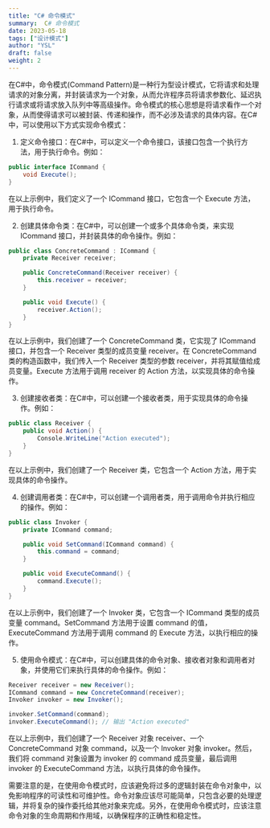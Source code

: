 ```yaml
---
title: "C# 命令模式"
summary:  C# 命令模式
date: 2023-05-18
tags: ["设计模式"]
author: "YSL"
draft: false
weight: 2
---
```


在C#中，命令模式(Command Pattern)是一种行为型设计模式，它将请求和处理请求的对象分离，并封装请求为一个对象，从而允许程序员将请求参数化、延迟执行请求或将请求放入队列中等高级操作。命令模式的核心思想是将请求看作一个对象，从而使得请求可以被封装、传递和操作，而不必涉及请求的具体内容。在C#中，可以使用以下方式实现命令模式：

1. 定义命令接口：在C#中，可以定义一个命令接口，该接口包含一个执行方法，用于执行命令。例如：

```csharp
public interface ICommand {
    void Execute();
}
```

在以上示例中，我们定义了一个 ICommand 接口，它包含一个 Execute 方法，用于执行命令。

2. 创建具体命令类：在C#中，可以创建一个或多个具体命令类，来实现 ICommand 接口，并封装具体的命令操作。例如：

```csharp
public class ConcreteCommand : ICommand {
    private Receiver receiver;

    public ConcreteCommand(Receiver receiver) {
        this.receiver = receiver;
    }

    public void Execute() {
        receiver.Action();
    }
}
```

在以上示例中，我们创建了一个 ConcreteCommand 类，它实现了 ICommand 接口，并包含一个 Receiver 类型的成员变量 receiver。在 ConcreteCommand 类的构造函数中，我们传入一个 Receiver 类型的参数 receiver，并将其赋值给成员变量。Execute 方法用于调用 receiver 的 Action 方法，以实现具体的命令操作。

3. 创建接收者类：在C#中，可以创建一个接收者类，用于实现具体的命令操作。例如：

```csharp
public class Receiver {
    public void Action() {
        Console.WriteLine("Action executed");
    }
}
```

在以上示例中，我们创建了一个 Receiver 类，它包含一个 Action 方法，用于实现具体的命令操作。

4. 创建调用者类：在C#中，可以创建一个调用者类，用于调用命令并执行相应的操作。例如：

```csharp
public class Invoker {
    private ICommand command;

    public void SetCommand(ICommand command) {
        this.command = command;
    }

    public void ExecuteCommand() {
        command.Execute();
    }
}
```

在以上示例中，我们创建了一个 Invoker 类，它包含一个 ICommand 类型的成员变量 command。SetCommand 方法用于设置 command 的值，ExecuteCommand 方法用于调用 command 的 Execute 方法，以执行相应的操作。

5. 使用命令模式：在C#中，可以创建具体的命令对象、接收者对象和调用者对象，并使用它们来执行具体的命令操作。例如：

```csharp
Receiver receiver = new Receiver();
ICommand command = new ConcreteCommand(receiver);
Invoker invoker = new Invoker();

invoker.SetCommand(command);
invoker.ExecuteCommand(); // 输出 "Action executed"
```

在以上示例中，我们创建了一个 Receiver 对象 receiver、一个 ConcreteCommand 对象 command，以及一个 Invoker 对象 invoker。然后，我们将 command 对象设置为 invoker 的 command 成员变量，最后调用 invoker 的 ExecuteCommand 方法，以执行具体的命令操作。

需要注意的是，在使用命令模式时，应该避免将过多的逻辑封装在命令对象中，以免影响程序的可读性和可维护性。命令对象应该尽可能简单，只包含必要的处理逻辑，并将复杂的操作委托给其他对象来完成。另外，在使用命令模式时，应该注意命令对象的生命周期和作用域，以确保程序的正确性和稳定性。